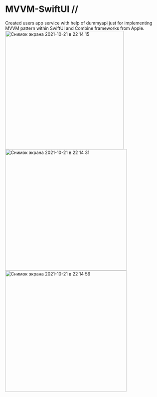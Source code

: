 # MVVM-SwiftUI //
Created users app service with help of dummyapi just for implementing MVVM pattern within SwiftUI and Combine frameworks from Apple.
<img width="380" alt="Снимок экрана 2021-10-21 в 22 14 15" src="https://user-images.githubusercontent.com/69910183/138342273-1f729d35-a2cd-4dc3-a5e2-9e860d05e2e6.png">
<img width="390" alt="Снимок экрана 2021-10-21 в 22 14 31" src="https://user-images.githubusercontent.com/69910183/138342288-9e97ee0e-b9e8-402e-93e1-ed49c568fbd8.png">
<img width="389" alt="Снимок экрана 2021-10-21 в 22 14 56" src="https://user-images.githubusercontent.com/69910183/138342297-f9b85fb6-fcf6-48bd-bde1-7cb4cc434b4a.png">
